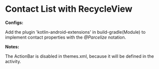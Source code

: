 # Contact List with RecycleView



**Configs:**

Add the plugin 'kotlin-android-extensions' in build-gradle(Module) to implement contact properties with the *@Parcelize* notation. 

**Notes:**

The ActionBar is disabled in themes.xml, because it will be defined in the activity. 

